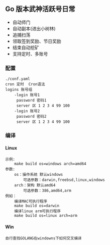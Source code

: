 ## Go 版本武神活跃号日常

- 自动师门
- 自动副本(进出小树林)
- 追捕扫荡
- 领取签到奖励、节日奖励  
- 结束自动挖矿
- 支持定时、多账号

### 配置

    ./conf.yaml
    cron 定时  Cron语法
    logins 账号组
        -login 账号1
         password 密码1
         server 区 1 2 3 4 99 100
        -login 账号2
         password 密码2
         server 区 1 2 3 4 99 100

### 编译

#### Linux
    示例:
        make build os=windows arch=amd64
    参数:
        os：操作系统 默认windows
            可选参数：darwin,freebsd,linux,windows
        arch：架构 默认amd64
            可选参数：386,amd64,arm
    例如：
        编译MAC可执行程序
        make build os=darwin
        编译linux arm可执行程序
        make build os=linux arch=arm
#### Win
    自行查找GOLANG在windowns下如何交叉编译